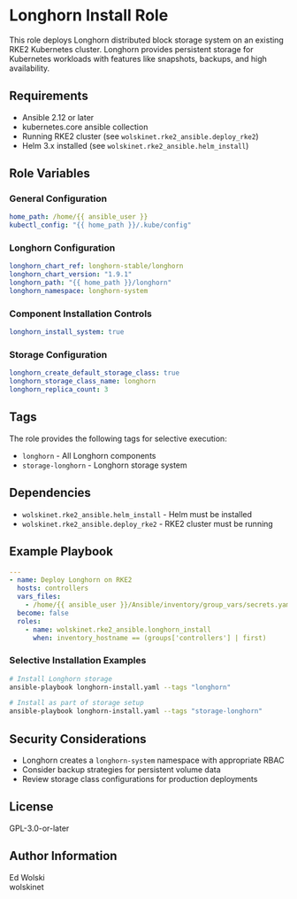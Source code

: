 # Longhorn Install Role

This role deploys Longhorn distributed block storage system on an existing RKE2 Kubernetes cluster. Longhorn provides persistent storage for Kubernetes workloads with features like snapshots, backups, and high availability.

## Requirements

- Ansible 2.12 or later
- kubernetes.core ansible collection
- Running RKE2 cluster (see `wolskinet.rke2_ansible.deploy_rke2`)
- Helm 3.x installed (see `wolskinet.rke2_ansible.helm_install`)

## Role Variables

### General Configuration
```yaml
home_path: /home/{{ ansible_user }}
kubectl_config: "{{ home_path }}/.kube/config"
```

### Longhorn Configuration
```yaml
longhorn_chart_ref: longhorn-stable/longhorn
longhorn_chart_version: "1.9.1"
longhorn_path: "{{ home_path }}/longhorn"
longhorn_namespace: longhorn-system
```

### Component Installation Controls
```yaml
longhorn_install_system: true
```

### Storage Configuration
```yaml
longhorn_create_default_storage_class: true
longhorn_storage_class_name: longhorn
longhorn_replica_count: 3
```

## Tags

The role provides the following tags for selective execution:

- `longhorn` - All Longhorn components
- `storage-longhorn` - Longhorn storage system

## Dependencies

- `wolskinet.rke2_ansible.helm_install` - Helm must be installed
- `wolskinet.rke2_ansible.deploy_rke2` - RKE2 cluster must be running

## Example Playbook

```yaml
---
- name: Deploy Longhorn on RKE2
  hosts: controllers
  vars_files:
    - /home/{{ ansible_user }}/Ansible/inventory/group_vars/secrets.yaml
  become: false
  roles:
    - name: wolskinet.rke2_ansible.longhorn_install
      when: inventory_hostname == (groups['controllers'] | first)
```

### Selective Installation Examples

```bash
# Install Longhorn storage
ansible-playbook longhorn-install.yaml --tags "longhorn"

# Install as part of storage setup
ansible-playbook longhorn-install.yaml --tags "storage-longhorn"
```

## Security Considerations

- Longhorn creates a `longhorn-system` namespace with appropriate RBAC
- Consider backup strategies for persistent volume data
- Review storage class configurations for production deployments

## License

GPL-3.0-or-later

## Author Information

Ed Wolski  
wolskinet
